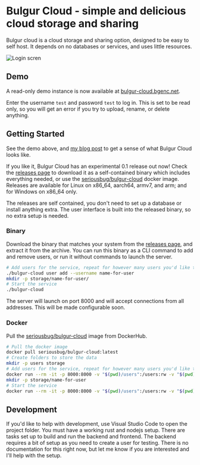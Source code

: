 # Bulgur Cloud - simple and delicious cloud storage and sharing

Bulgur cloud is a cloud storage and sharing option, designed to be easy to self
host. It depends on no databases or services, and uses little resources.

![Login scren](https://bgenc.net/img/2022-03-29-00-17-38.png)

## Demo

A read-only demo instance is now available at [bulgur-cloud.bgenc.net](https://bulgur-cloud.bgenc.net).

Enter the username `test` and password `test` to log in. This is set to be read only, so you will get an error if you try to upload, rename, or delete anything.

## Getting Started

See the demo above, and [my blog post](https://bgenc.net/bulgur-cloud-intro/) to get a sense of what Bulgur Cloud looks like.

If you like it, Bulgur Cloud has an experimental 0.1 release out now! Check the
[releases page](https://github.com/SeriousBug/bulgur-cloud/releases) to download
it as a self-contained binary which includes everything needed, or use the
[seriousbug/bulgur-cloud](https://hub.docker.com/repository/docker/seriousbug/bulgur-cloud)
docker image. Releases are available for Linux on x86_64, aarch64, armv7, and
arm; and for Windows on x86_64 only.

The releases are self contained, you don't need to set up a database or install
anything extra. The user interface is built into the released binary, so no
extra setup is needed.

### Binary

Download the binary that matches your system from the [releases page](https://github.com/SeriousBug/bulgur-cloud/releases), and extract it from the archive.
You can run this binary as a CLI command to add and remove users, or run it without commands to launch the server.

```bash
# Add users for the service, repeat for however many users you'd like to add
./bulgur-cloud user add --username name-for-user
mkdir -p storage/name-for-user/
# Start the service
./bulgur-cloud
```

The server will launch on port 8000 and will accept connections from all
addresses. This will be made configurable soon.

### Docker

Pull the [seriousbug/bulgur-cloud](https://hub.docker.com/repository/docker/seriousbug/bulgur-cloud)
image from DockerHub.

```bash
# Pull the docker image
docker pull seriousbug/bulgur-cloud:latest
# Create folders to store the data
mkdir -p users storage
# Add users for the service, repeat for however many users you'd like to add
docker run --rm -it -p 8000:8000 -v "$(pwd)/users":/users:rw -v "$(pwd)/storage":/storage:rw seriousbug/bulgur-cloud:latest user add --username name-for-user
mkdir -p storage/name-for-user
# Start the service
docker run --rm -it -p 8000:8000 -v "$(pwd)/users":/users:rw -v "$(pwd)/storage":/storage:rw seriousbug/bulgur-cloud:latest
```

## Development

If you'd like to help with development, use Visual Studio Code to open the
project folder. You must have a working rust and nodejs setup. There are tasks
set up to build and run the backend and frontend. The backend requires a bit of
setup as you need to create a user for testing. There is no documentation for
this right now, but let me know if you are interested and I'll help with the
setup.
